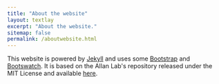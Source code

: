 ```yaml
---
title: "About the website"
layout: textlay
excerpt: "About the website."
sitemap: false
permalink: /aboutwebsite.html
---
```


This website is powered by [Jekyll](https://jekyllrb.com) and uses some [Bootstrap](http://www.getbootstrap.com) and [Bootswatch](http://www.bootswatch.com). It is based on the Allan Lab's repository released under the MIT License and available [here](https://github.com/allanlab/allanlab).